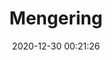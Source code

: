 ---
title: "Mengering"
slug: 'mengering'
date: 2020-12-30 00:21:26
location: 'Sukoharjo, Jawa Tengah'
description: 'Raga mengering menuju tandus, sampai menuju batas'
image: '/assets/images/mahaputera/batas.webp'
categories: nature
artist: 'Mahaputera'
---